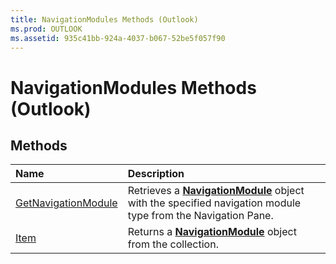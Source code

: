 ```yaml
---
title: NavigationModules Methods (Outlook)
ms.prod: OUTLOOK
ms.assetid: 935c41bb-924a-4037-b067-52be5f057f90
---
```



# NavigationModules Methods (Outlook)

## Methods



|**Name**|**Description**|
|:-----|:-----|
|[GetNavigationModule](navigationmodules-getnavigationmodule-method-outlook.md)|Retrieves a  **[NavigationModule](navigationmodule-object-outlook.md)** object with the specified navigation module type from the Navigation Pane.|
|[Item](navigationmodules-item-method-outlook.md)|Returns a  **[NavigationModule](navigationmodule-object-outlook.md)** object from the collection.|

